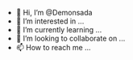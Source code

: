 - 👋 Hi, I’m @Demonsada
- 👀 I’m interested in ...
- 🌱 I’m currently learning ...
- 💞️ I’m looking to collaborate on ...
- 📫 How to reach me ...

<!---
Demonsada/Demonsada is a ✨ special ✨ repository because its `README.md` (this file) appears on your GitHub profile.
You can click the Preview link to take a look at your changes.
--->
